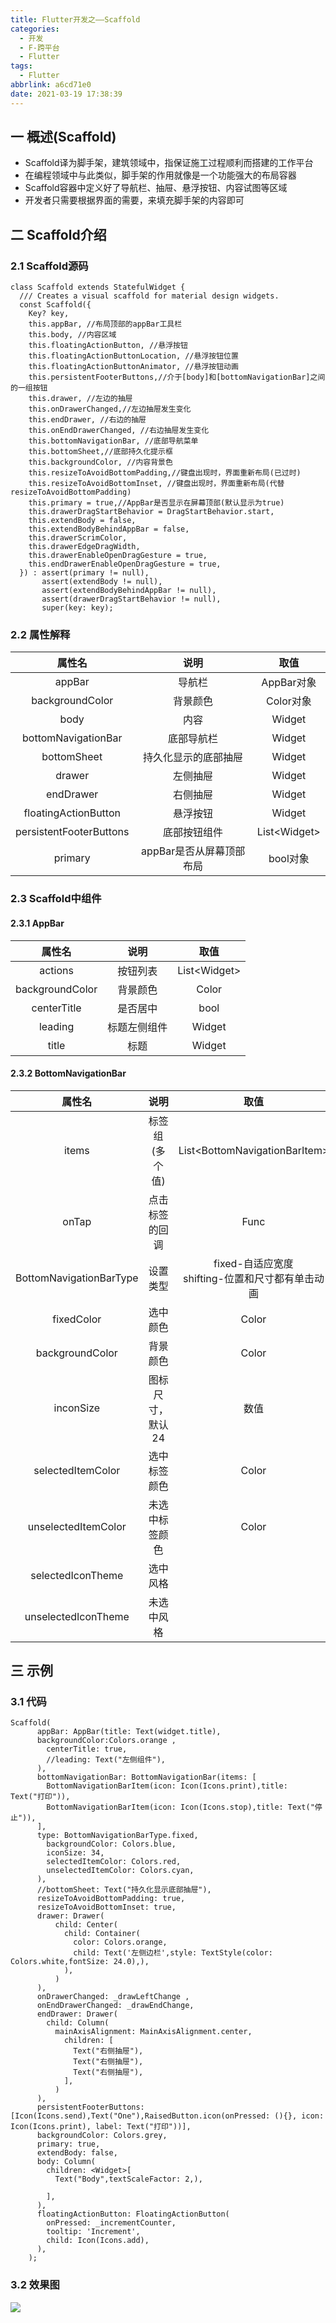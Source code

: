 ```yaml
---
title: Flutter开发之——Scaffold
categories:
  - 开发
  - F-跨平台
  - Flutter
tags:
  - Flutter
abbrlink: a6cd71e0
date: 2021-03-19 17:38:39
---
```

## 一 概述(Scaffold)

* Scaffold译为脚手架，建筑领域中，指保证施工过程顺利而搭建的工作平台
* 在编程领域中与此类似，脚手架的作用就像是一个功能强大的布局容器
* Scaffold容器中定义好了导航栏、抽屉、悬浮按钮、内容试图等区域
* 开发者只需要根据界面的需要，来填充脚手架的内容即可

<!--more-->

## 二 Scaffold介绍

### 2.1 Scaffold源码

```
class Scaffold extends StatefulWidget {
  /// Creates a visual scaffold for material design widgets.
  const Scaffold({
    Key? key,
    this.appBar, //布局顶部的appBar工具栏
    this.body, //内容区域
    this.floatingActionButton, //悬浮按钮
    this.floatingActionButtonLocation, //悬浮按钮位置
    this.floatingActionButtonAnimator, //悬浮按钮动画
    this.persistentFooterButtons,//介于[body]和[bottomNavigationBar]之间的一组按钮
    this.drawer, //左边的抽屉
    this.onDrawerChanged,//左边抽屉发生变化
    this.endDrawer, //右边的抽屉
    this.onEndDrawerChanged, //右边抽屉发生变化
    this.bottomNavigationBar, //底部导航菜单
    this.bottomSheet,//底部持久化提示框
    this.backgroundColor, //内容背景色
    this.resizeToAvoidBottomPadding,//键盘出现时，界面重新布局(已过时)
    this.resizeToAvoidBottomInset, //键盘出现时，界面重新布局(代替resizeToAvoidBottomPadding)
    this.primary = true,//AppBar是否显示在屏幕顶部(默认显示为true)
    this.drawerDragStartBehavior = DragStartBehavior.start,
    this.extendBody = false,
    this.extendBodyBehindAppBar = false,
    this.drawerScrimColor,
    this.drawerEdgeDragWidth,
    this.drawerEnableOpenDragGesture = true,
    this.endDrawerEnableOpenDragGesture = true,
  }) : assert(primary != null),
       assert(extendBody != null),
       assert(extendBodyBehindAppBar != null),
       assert(drawerDragStartBehavior != null),
       super(key: key);

```

### 2.2 属性解释

|         属性名          |           说明           |     取值      |
| :---------------------: | :----------------------: | :-----------: |
|         appBar          |          导航栏          |  AppBar对象   |
|     backgroundColor     |         背景颜色         |   Color对象   |
|          body           |           内容           |    Widget     |
|   bottomNavigationBar   |        底部导航栏        |    Widget     |
|       bottomSheet       |   持久化显示的底部抽屉   |    Widget     |
|         drawer          |         左侧抽屉         |    Widget     |
|        endDrawer        |         右侧抽屉         |    Widget     |
|  floatingActionButton   |         悬浮按钮         |    Widget     |
| persistentFooterButtons |       底部按钮组件       | List\<Widget> |
|         primary         | appBar是否从屏幕顶部布局 |   bool对象    |

### 2.3 Scaffold中组件

#### 2.3.1 AppBar

|     属性名      |     说明     |     取值      |
| :-------------: | :----------: | :-----------: |
|     actions     |   按钮列表   | List\<Widget> |
| backgroundColor |   背景颜色   |     Color     |
|   centerTitle   |   是否居中   |     bool      |
|     leading     | 标题左侧组件 |    Widget     |
|      title      |     标题     |    Widget     |

#### 2.3.2 BottomNavigationBar

|         属性名          |       说明       |                        取值                         |
| :---------------------: | :--------------: | :-------------------------------------------------: |
|          items          |  标签组(多个值)  |           List\<BottomNavigationBarItem>            |
|          onTap          |  点击标签的回调  |                        Func                         |
| BottomNavigationBarType |     设置类型     | fixed-自适应宽度<br>shifting-位置和尺寸都有单击动画 |
|       fixedColor        |     选中颜色     |                        Color                        |
|     backgroundColor     |     背景颜色     |                        Color                        |
|        inconSize        | 图标尺寸，默认24 |                        数值                         |
|    selectedItemColor    |   选中标签颜色   |                        Color                        |
|   unselectedItemColor   |  未选中标签颜色  |                        Color                        |
|    selectedIconTheme    |     选中风格     |                                                     |
|   unselectedIconTheme   |    未选中风格    |                                                     |

## 三 示例

### 3.1 代码

```
Scaffold(
      appBar: AppBar(title: Text(widget.title),
      backgroundColor:Colors.orange ,
        centerTitle: true,
        //leading: Text("左侧组件"),
      ),
      bottomNavigationBar: BottomNavigationBar(items: [
        BottomNavigationBarItem(icon: Icon(Icons.print),title: Text("打印")),
        BottomNavigationBarItem(icon: Icon(Icons.stop),title: Text("停止")),
      ],
      type: BottomNavigationBarType.fixed,
        backgroundColor: Colors.blue,
        iconSize: 34,
        selectedItemColor: Colors.red,
        unselectedItemColor: Colors.cyan,
      ),
      //bottomSheet: Text("持久化显示底部抽屉"),
      resizeToAvoidBottomPadding: true,
      resizeToAvoidBottomInset: true,
      drawer: Drawer(
          child: Center(
            child: Container(
              color: Colors.orange,
              child: Text('左侧边栏',style: TextStyle(color: Colors.white,fontSize: 24.0),),
            ),
          )
      ),
      onDrawerChanged: _drawLeftChange ,
      onEndDrawerChanged: _drawEndChange,
      endDrawer: Drawer(
        child: Column(
          mainAxisAlignment: MainAxisAlignment.center,
            children: [
              Text("右侧抽屉"),
              Text("右侧抽屉"),
              Text("右侧抽屉"),
            ],
          )
      ),
      persistentFooterButtons: [Icon(Icons.send),Text("One"),RaisedButton.icon(onPressed: (){}, icon: Icon(Icons.print), label: Text("打印"))],
      backgroundColor: Colors.grey,
      primary: true,
      extendBody: false,
      body: Column(
        children: <Widget>[
          Text("Body",textScaleFactor: 2,),

        ],
      ),
      floatingActionButton: FloatingActionButton(
        onPressed: _incrementCounter,
        tooltip: 'Increment',
        child: Icon(Icons.add),
      ),
    );
```

### 3.2 效果图

![][1]


[1]:https://jsd.onmicrosoft.cn/gh/PGzxc/CDN/blog-flutter/flutter-scaffold-sample.gif
